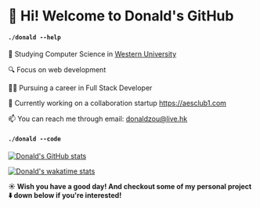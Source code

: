 # 👋 Hi! Welcome to Donald's GitHub

#### `./donald --help`
🏫  Studying Computer Science in <a href="https://uwo.ca">Western University </a>

🔍  Focus on web development

👨‍💻‍ Pursuing a career in Full Stack Developer

🔨 Currently working on a collaboration startup https://aesclub1.com

📫 You can reach me through email: <a href="mailto:donaldzou@live.hk">donaldzou@live.hk</a>

#### `./donald --code`

[![Donald's GitHub stats](https://github-readme-stats.vercel.app/api?username=donaldzou)](https://github.com/donaldzou/)

[![Donald's wakatime stats](https://github-readme-stats.vercel.app/api/wakatime?username=donaldzou&layout=compact)](https://github.com/donaldzou/)


**☀️ Wish you have a good day! And checkout some of my personal project :arrow_down: down below if you're interested!**
